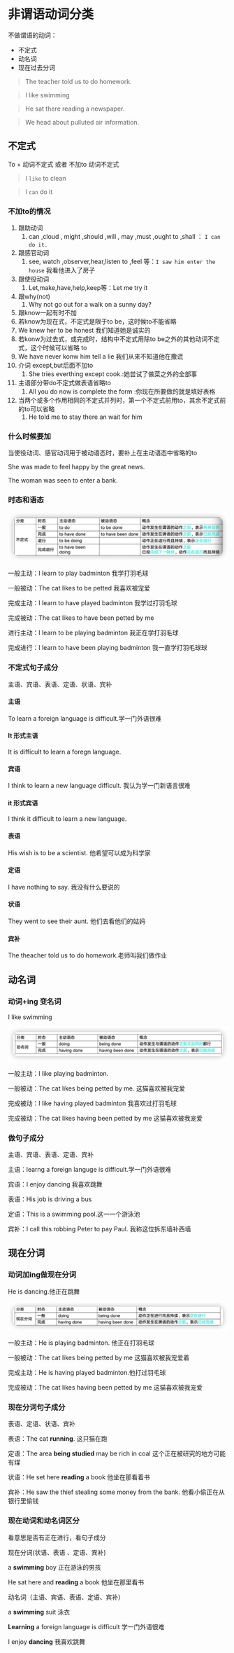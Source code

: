 # 非谓语动词分类

不做谓语的动词：

- 不定式
- 动名词
- 现在过去分词

> The teacher told us to do homework.

> I like swimming

> He sat there reading a newspaper.

> We head about pulluted air information.

## 不定式

To + 动词不定式  或者 不加to 动词不定式

> I `like` to clean

> I `can` do it

### 不加to的情况

1. 跟助动词 
   1. can ,cloud , might ,should ,will , may ,must ,ought to ,shall ： `I can do it.`
2. 跟感官动词
   1. see, watch ,observer,hear,listen to ,feel 等：`I saw him enter the house` 我看他进入了房子
3. 跟使役动词
   1. Let,make,have,help,keep等：Let me try it
4. 跟why(not)
   1. Why not go out for a walk on a sunny day?
5.  跟know一起有时不加
   1. 若know为现在式，不定式是限于to be，这时候to不能省略
   2. We knew her to be honest 我们知道她是诚实的
   3. 若konw为过去式，或完成时，结构中不定式用除to be之外的其他动词不定式，这个时候可以省略 to
   4. We have never konw him tell a lie 我们从来不知道他在撒谎
6. 介词 except,but后面不加to
   1. She tries everthing except cook.:她尝试了做菜之外的全部事
7. 主语部分带do不定式做表语省略to
   1. All you do now is complete the form :你现在所要做的就是填好表格
8. 当两个或多个作用相同的不定式并列时，第一个不定式前用to，其余不定式前的to可以省略
   1. He told me to stay there an wait for him

###  什么时候要加

当使役动词、感官动词用于被动语态时，要补上在主动语态中省略的to

She was made to feel happy by the great news.

The woman was seen to enter a bank.

### 时态和语态

![image-20220511074759112](14.非谓语动词.assets/image-20220511074759112.png)

一般主动：I learn to play badminton 我学打羽毛球

一般被动：The cat likes to be petted 我喜欢被宠爱



完成主动：I learn to have played badminton 我学过打羽毛球

完成被动：The cat likes to have been petted by me 		



进行主动：I learn to be playing badminton 我正在学打羽毛球

完成进行：I learn to have been playing badminton 我一直学打羽毛球球



### 不定式句子成分

主语、宾语、表语、定语、状语、宾补

#### 主语

To learn a foreign language is difficult.学一门外语很难

#### It 形式主语

It is difficult to learn a foregn language. 





#### 宾语

I think to learn  a new language difficult. 我认为学一门新语言很难

#### it 形式宾语

I think it difficult to learn a new language.



#### 表语

His wish is to be a scientist. 他希望可以成为科学家

#### 定语

I have nothing to say. 我没有什么要说的

#### 状语

They went to see their aunt. 他们去看他们的姑妈

#### 宾补

The theacher told us to do homework.老师叫我们做作业



## 动名词

### 动词+ing 变名词

I like swimming 

![image-20220516073552004](14.非谓语动词.assets/image-20220516073552004.png)

一般主动：I like playing badminton.

一般被动：The cat likes being petted by me. 这猫喜欢被我宠爱



完成被动：I like having played badminton 我喜欢过打羽毛球

完成被动：The cat likes having been petted by me 这猫喜欢被我宠爱

### 做句子成分

主语、宾语、表语、定语、宾补

主语：learng a foreign languge is difficult.学一门外语很难

宾语：I enjoy dancing 我喜欢跳舞

表语：His job is driving a bus 

定语：This is a  swimming pool.这一一个游泳池

宾补：I call this robbing Peter to pay Paul. 我称这位拆东墙补西墙





## 现在分词

### 动词加ing做现在分词

He is dancing.他正在跳舞

![image-20220518072340203](14.非谓语动词.assets/image-20220518072340203.png)

一般主动：He is playing badminton. 他正在打羽毛球

一般被动：The cat likes being petted by me 这猫喜欢被我宠爱着



完成主动：He is having played badminton.他打过羽毛球

完成被动：The cat likes having been petted by me 这猫喜欢被我宠爱

### 现在分词句子成分

表语、定语、状语、宾补

表语：The cat **running**. 这只猫在跑

定语：The area **being studied** may be rich in coal 这个正在被研究的地方可能有煤

状语：He set here **reading** a book 他坐在那看着书

宾补：He saw the thief stealing some money from the bank. 他看小偷正在从银行里偷钱

### 现在动词和动名词区分

看意思是否有正在进行，看句子成分

现在分词(状语、表语 、定语、宾补)

a **swimming** boy 正在游泳的男孩

He sat here and **reading** a book 他坐在那里看书

动名词（主语、宾语、表语、定语、宾补）

a **swimming** suit 泳衣

**Learning** a foreign language is difficult 学一门外语很难

I enjoy **dancing** 我喜欢跳舞



